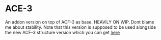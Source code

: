 # ACE-3
An addon version on top of ACF-3 as base. HEAVILY ON WIP. Dont blame me about stability. Note that this version is supposed to be used alongside the new ACF-3 structure version which you can get [here](https://github.com/Stooberton/ACF-3)
